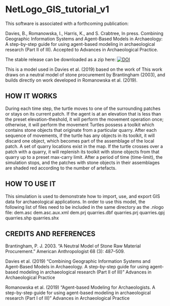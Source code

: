 # NetLogo_GIS_tutorial_v1

This software is associated with a forthcoming publication:

Davies, B., Romanowska, I., Harris, K., and S. Crabtree, In press. Combining Geographic Information Systems and Agent-Based Models in Archaeology: A step-by-step guide for using agent-based modeling in archaeological research (Part II of III). Accepted to Advances in Archaeological Practice.

The stable release can be downloaded as a zip here: 
[![DOI](https://zenodo.org/badge/131584168.svg)](https://zenodo.org/badge/latestdoi/131584168)

This is a model used in Davies et al. (2019) based on the work of This work draws on a neutral model of stone procurement by Brantingham (2003), and builds directly on work developed in Romanowska et al. (2019).

## HOW IT WORKS

During each time step, the turtle moves to one of the surrounding patches or stays on its current patch. If the agent is at an elevation that is less than the preset elevation-theshold, it will perform the movement operation once; otherwise, it will perform the movement
Turtles possess a toolkit which contains stone objects that originate from a particular quarry. After each sequence of movements, if the turtle has any objects in its toolkit, it will discard one object, which becomes part of the assemblage of the local patch.
A set of quarry locations exist in the map. If the turtle crosses over a patch with a quarry, it will replenish its toolkit with stone objects from that quarry up to a preset max-carry limit.
After a period of time (time-limit), the simulation stops, and the patches with stone objects in their assemblages are shaded red according to the number of artefacts.

## HOW TO USE IT
This simulation is used to demonstrate how to import, use, and export GIS data for archaeological applications. In order to use this model, the following list of files need to be included in the same directory as the .nlogo file: dem.asc dem.asc.aux.xml dem.prj quarries.dbf quarries.prj quarries.qpj quarries.shp quarries.shx


## CREDITS AND REFERENCES
Brantingham, P. J. 2003. “A Neutral Model of Stone Raw Material Procurement.” American Anthropologist 68 (3): 487–509.

Davies et al. (2019) “Combining Geographic Information Systems and Agent-Based Models in Archaeology. A step-by-step guide for using agent-based modeling in archaeological research (Part II of III)” Advances in Archaeological Practice

Romanowska et al. (2019) “Agent-based Modeling for Archaeologists. A step-by-step guide for using agent-based modeling in archaeological research (Part I of III)” Advances in Archaeological Practice

